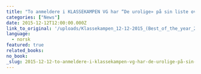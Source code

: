 ```yaml
---
title: "To anmeldere i KLASSEKAMPEN VG har “De urolige» på sin liste over Årets beste bøker 2015"
categories: ["News"]
date: 2015-12-12T12:00:00.000Z
link_to_original: '/uploads/Klassekampen_12-12-2015_(Best_of_the_year_2015).pdf'
language:
  - norsk
featured: true
related_books:
no_book:
_slug: 2015-12-12-to-anmeldere-i-klassekampen-vg-har-de-urolige-på-sin-liste-over-Årets-beste-bøker-2015
---
```


